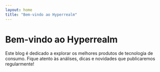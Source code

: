 ```yaml
---
layout: home
title: "Bem-vindo ao Hyperrealm"
---
```


# Bem-vindo ao Hyperrealm

Este blog é dedicado a explorar os melhores produtos de tecnologia de consumo. Fique atento às análises, dicas e novidades que publicaremos regularmente!
